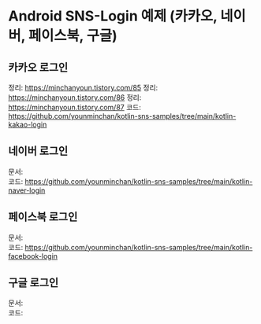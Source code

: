 # Android SNS-Login 예제  (카카오, 네이버, 페이스북, 구글)


## 카카오 로그인
정리: https://minchanyoun.tistory.com/85
정리: https://minchanyoun.tistory.com/86
정리: https://minchanyoun.tistory.com/87
코드: https://github.com/younminchan/kotlin-sns-samples/tree/main/kotlin-kakao-login  

## 네이버 로그인 
문서:   
코드: https://github.com/younminchan/kotlin-sns-samples/tree/main/kotlin-naver-login  

## 페이스북 로그인 
문서:   
코드: https://github.com/younminchan/kotlin-sns-samples/tree/main/kotlin-facebook-login

## 구글 로그인
문서:   
코드:  
